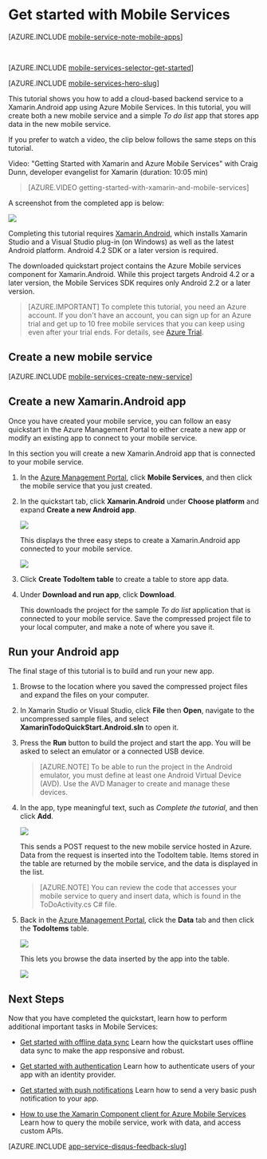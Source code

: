 <properties
	pageTitle="Get Started with Mobile Services for Xamarin.Android | Windows Azure"
	writer="craigd"
	description="Learn how to use Azure Mobile Services with your Xamarin.Android app."
	documentationCenter="xamarin"
	authors="lindydonna"
	manager="dwrede"
	editor=""
	services="mobile-services"/>

<tags
	ms.service="mobile-services"
	ms.date="11/05/2015"
	wacn.date=""/>

# <a name="getting-started"></a>Get started with Mobile Services

[AZURE.INCLUDE [mobile-service-note-mobile-apps](../includes/mobile-services-note-mobile-apps.md)]

&nbsp;


[AZURE.INCLUDE [mobile-services-selector-get-started](../includes/mobile-services-selector-get-started.md)]
&nbsp;

[AZURE.INCLUDE [mobile-services-hero-slug](../includes/mobile-services-hero-slug.md)]

This tutorial shows you how to add a cloud-based backend service to a Xamarin.Android app using Azure Mobile Services. In this tutorial, you will create both a new mobile service and a simple *To do list* app that stores app data in the new mobile service.

If you prefer to watch a video, the clip below follows the same steps on this tutorial.

Video: "Getting Started with Xamarin and Azure Mobile Services" with Craig Dunn, developer evangelist for Xamarin  (duration: 10:05 min)

> [AZURE.VIDEO getting-started-with-xamarin-and-mobile-services]

A screenshot from the completed app is below:

![][0]

Completing this tutorial requires [Xamarin.Android], which installs Xamarin Studio and a Visual Studio plug-in (on Windows) as well as the latest Android platform. Android 4.2 SDK or a later version is required.

The downloaded quickstart project contains the Azure Mobile services component for Xamarin.Android. While this project targets Android 4.2 or a later version, the Mobile Services SDK requires only Android 2.2 or a later version.

> [AZURE.IMPORTANT] To complete this tutorial, you need an Azure account. If you don't have an account, you can sign up for an Azure trial and get up to 10 free mobile services that you can keep using even after your trial ends. For details, see [Azure Trial](/pricing/1rmb-trial/?WT.mc_id=A9C9624B5).

## <a name="create-new-service"> </a>Create a new mobile service

[AZURE.INCLUDE [mobile-services-create-new-service](../includes/mobile-services-create-new-service.md)]

## Create a new Xamarin.Android app

Once you have created your mobile service, you can follow an easy quickstart in the Azure Management Portal to either create a new app or modify an existing app to connect to your mobile service.

In this section you will create a new Xamarin.Android app that is connected to your mobile service.

1.  In the [Azure Management Portal], click **Mobile Services**, and then click the mobile service that you just created.

2. In the quickstart tab, click **Xamarin.Android** under **Choose platform** and expand **Create a new Android app**.

	![][6]

	This displays the three easy steps to create a Xamarin.Android app connected to your mobile service.

	![][7]

3. Click **Create TodoItem table** to create a table to store app data.

4. Under **Download and run app**, click **Download**.

	This downloads the project for the sample _To do list_ application that is connected to your mobile service. Save the compressed project file to your local computer, and make a note of where you save it.

## Run your Android app

The final stage of this tutorial is to build and run your new app.

1. Browse to the location where you saved the compressed project files and expand the files on your computer.

2. In Xamarin Studio or Visual Studio, click **File** then **Open**, navigate to the uncompressed sample files, and select **XamarinTodoQuickStart.Android.sln** to open it.

3. Press the **Run** button to build the project and start the app. You will be asked to select an emulator or a connected USB device.

	> [AZURE.NOTE] To be able to run the project in the Android emulator, you must define at least one Android Virtual Device (AVD). Use the AVD Manager to create and manage these devices.

4. In the app, type meaningful text, such as _Complete the tutorial_, and then click **Add**.

	![][10]

	This sends a POST request to the new mobile service hosted in Azure. Data from the request is inserted into the TodoItem table. Items stored in the table are returned by the mobile service, and the data is displayed in the list.

	> [AZURE.NOTE]
   	> You can review the code that accesses your mobile service to query and insert data, which is found in the ToDoActivity.cs C# file.

6. Back in the [Azure Management Portal], click the **Data** tab and then click the **TodoItems** table.

	![][11]

	This lets you browse the data inserted by the app into the table.

	![][12]

## <a name="next-steps"> </a>Next Steps
Now that you have completed the quickstart, learn how to perform additional important tasks in Mobile Services:

* [Get started with offline data sync]
  Learn how the quickstart uses offline data sync to make the app responsive and robust.

* [Get started with authentication]
  Learn how to authenticate users of your app with an identity provider.

* [Get started with push notifications]
  Learn how to send a very basic push notification to your app.

* [How to use the Xamarin Component client for Azure Mobile Services](/documentation/articles/partner-xamarin-mobile-services-how-to-use-client-library)
   Learn how to query the mobile service, work with data, and access custom APIs.

[AZURE.INCLUDE [app-service-disqus-feedback-slug](../includes/app-service-disqus-feedback-slug.md)]

<!-- Anchors. -->
[Getting started with Mobile Services]:#getting-started
[Create a new mobile service]:#create-new-service
[Define the mobile service instance]:#define-mobile-service-instance
[Next Steps]:#next-steps

<!-- Images. -->
[0]: ./media/partner-xamarin-mobile-services-android-get-started/mobile-quickstart-completed-android.png
[2]: ./media/partner-xamarin-mobile-services-android-get-started/mobile-create.png
[3]: ./media/partner-xamarin-mobile-services-android-get-started/mobile-create-page1.png
[4]: ./media/partner-xamarin-mobile-services-android-get-started/mobile-create-page2.png
[5]: ./media/partner-xamarin-mobile-services-android-get-started/obile-services-selection.png
[6]: ./media/partner-xamarin-mobile-services-android-get-started/mobile-portal-quickstart-xamarin-android.png
[7]: ./media/partner-xamarin-mobile-services-android-get-started/mobile-quickstart-steps-xamarin-android.png
[8]: ./media/partner-xamarin-mobile-services-android-get-started/mobile-xamarin-project-android-xs.png
[9]: ./media/partner-xamarin-mobile-services-android-get-started/mobile-xamarin-project-android-vs.png
[10]: ./media/partner-xamarin-mobile-services-android-get-started/mobile-quickstart-startup-android.png
[11]: ./media/partner-xamarin-mobile-services-android-get-started/mobile-data-tab.png
[12]: ./media/partner-xamarin-mobile-services-android-get-started/mobile-data-browse.png
[13]: ./media/partner-xamarin-mobile-services-android-get-started/mobile-services-diagram.png


<!-- URLs. -->
[Get started with data]: /documentation/articles/mobile-services-javascript-backend-windows-store-dotnet-get-started-with-data-xamarin-android
[Get started with offline data sync]: mobile-services-xamarin-android-get-started-offline-data.md
[Get started with authentication]: /documentation/articles/mobile-services-javascript-backend-windows-store-dotnet-get-started-with-users-xamarin-android
[Get started with push notifications]: /documentation/articles/mobile-services-javascript-backend-windows-store-dotnet-get-started-with-push-xamarin-android
[Xamarin.Android]: http://xamarin.com/download
[Mobile Services Android SDK]: https://go.microsoft.com/fwLink/p/?LinkID=266533
[Azure]: http://azure.microsoft.com/
[Azure Management Portal]: https://manage.windowsazure.cn/

